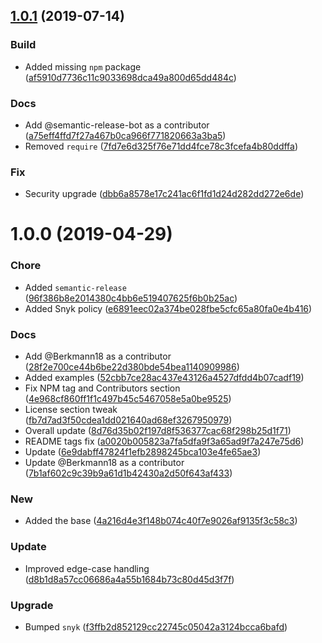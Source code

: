## [1.0.1](https://github.com/Berkmann18/commit-conv/compare/v1.0.0...v1.0.1) (2019-07-14)


### Build

* Added missing `npm` package ([af5910d7736c11c9033698dca49a800d65dd484c](https://github.com/Berkmann18/commit-conv/commit/af5910d7736c11c9033698dca49a800d65dd484c))

### Docs

* Add @semantic-release-bot as a contributor ([a75eff4ffd7f27a467b0ca966f771820663a3ba5](https://github.com/Berkmann18/commit-conv/commit/a75eff4ffd7f27a467b0ca966f771820663a3ba5))
* Removed `require` ([7fd7e6d325f76e71dd4fce78c3fcefa4b80ddffa](https://github.com/Berkmann18/commit-conv/commit/7fd7e6d325f76e71dd4fce78c3fcefa4b80ddffa))

### Fix

* Security upgrade ([dbb6a8578e17c241ac6f1fd1d24d282dd272e6de](https://github.com/Berkmann18/commit-conv/commit/dbb6a8578e17c241ac6f1fd1d24d282dd272e6de))

# 1.0.0 (2019-04-29)


### Chore

* Added `semantic-release` ([96f386b8e2014380c4bb6e519407625f6b0b25ac](https://github.com/Berkmann18/commit-conv/commit/96f386b8e2014380c4bb6e519407625f6b0b25ac))
* Added Snyk policy ([e6891eec02a374be028fbe5cfc65a80fa0e4b416](https://github.com/Berkmann18/commit-conv/commit/e6891eec02a374be028fbe5cfc65a80fa0e4b416))

### Docs

* Add @Berkmann18 as a contributor ([28f2e700ce44b6be22d380bde54bea1140909986](https://github.com/Berkmann18/commit-conv/commit/28f2e700ce44b6be22d380bde54bea1140909986))
* Added examples ([52cbb7ce28ac437e43126a4527dfdd4b07cadf19](https://github.com/Berkmann18/commit-conv/commit/52cbb7ce28ac437e43126a4527dfdd4b07cadf19))
* Fix NPM tag and Contributors section ([4e968cf860ff1f1c497b45c5467058e5a0be9525](https://github.com/Berkmann18/commit-conv/commit/4e968cf860ff1f1c497b45c5467058e5a0be9525))
* License section tweak ([fb7d7ad3f50cdea1dd021640ad68ef3267950979](https://github.com/Berkmann18/commit-conv/commit/fb7d7ad3f50cdea1dd021640ad68ef3267950979))
* Overall update ([8d76d35b02f197d8f536377cac68f298b25d1f71](https://github.com/Berkmann18/commit-conv/commit/8d76d35b02f197d8f536377cac68f298b25d1f71))
* README tags fix ([a0020b005823a7fa5dfa9f3a65ad9f7a247e75d6](https://github.com/Berkmann18/commit-conv/commit/a0020b005823a7fa5dfa9f3a65ad9f7a247e75d6))
* Update ([6e9dabff47824f1efb2898245bca103e4fe65ae3](https://github.com/Berkmann18/commit-conv/commit/6e9dabff47824f1efb2898245bca103e4fe65ae3))
* Update @Berkmann18 as a contributor ([7b1af602c9c39b9a61d1b42430a2d50f643af433](https://github.com/Berkmann18/commit-conv/commit/7b1af602c9c39b9a61d1b42430a2d50f643af433))

### New

* Added the base ([4a216d4e3f148b074c40f7e9026af9135f3c58c3](https://github.com/Berkmann18/commit-conv/commit/4a216d4e3f148b074c40f7e9026af9135f3c58c3))

### Update

* Improved edge-case handling ([d8b1d8a57cc06686a4a55b1684b73c80d45d3f7f](https://github.com/Berkmann18/commit-conv/commit/d8b1d8a57cc06686a4a55b1684b73c80d45d3f7f))

### Upgrade

* Bumped `snyk` ([f3ffb2d852129cc22745c05042a3124bcca6bafd](https://github.com/Berkmann18/commit-conv/commit/f3ffb2d852129cc22745c05042a3124bcca6bafd))
